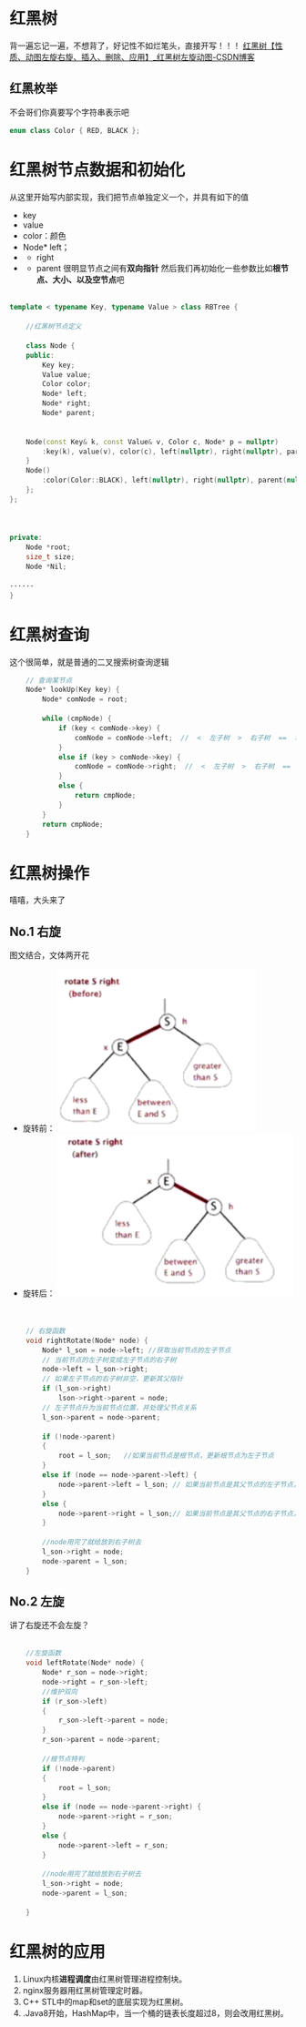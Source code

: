 # 红黑树
背一遍忘记一遍，不想背了，好记性不如烂笔头，直接开写！！！
[红黑树【性质、动图左旋右旋、插入、删除、应用】_红黑树左旋动图-CSDN博客](https://blog.csdn.net/qq_21989927/article/details/110824607)
## 红黑枚举
不会哥们你真要写个字符串表示吧
```c++
enum class Color { RED, BLACK };
```

# 红黑树节点数据和初始化
从这里开始写内部实现，我们把节点单独定义一个，并具有如下的值
* key
* value
* color：颜色
* Node* left；
*  * right
*  * parent
很明显节点之间有**双向指针**
然后我们再初始化一些参数比如**根节点、大小、以及空节点**吧
```c++

template < typename Key, typename Value > class RBTree {

	//红黑树节点定义

	class Node {
	public:
		Key key;
		Value value;
		Color color;
		Node* left;
		Node* right;
		Node* parent;
	

	Node(const Key& k, const Value& v, Color c, Node* p = nullptr)
		:key(k), value(v), color(c), left(nullptr), right(nullptr), parent(p) {
	}
	Node()
		:color(Color::BLACK), left(nullptr), right(nullptr), parent(nullptr) {}
	};
};



private: 
	Node *root; 
	size_t size; 
	Node *Nil;

······
}
```

# 红黑树查询
这个很简单，就是普通的二叉搜索树查询逻辑
```c++
	// 查询某节点
	Node* lookUp(Key key) {
		Node* comNode = root;

		while (cmpNode) {
			if (key < comNode->key) {
				comNode = comNode->left;  //  <  左子树  >  右子树  ==  本节点 
			}
			else if (key > comNode->key) {
				comNode = comNode->right;  //  <  左子树  >  右子树  ==  本节点 
			}
			else {
				return cmpNode;
			}
		}
		return cmpNode;
	}
```

# 红黑树操作
嘻嘻，大头来了
## No.1 右旋
图文结合，文体两开花

* 旋转前：
![](res/Pasted%20image%2020240911232522.png)
* 旋转后：
![](res/Pasted%20image%2020240911232540.png)
```c++


	// 右旋函数
	void rightRotate(Node* node) {
		Node* l_son = node->left; //获取当前节点的左子节点
		// 当前节点的左子树变成左子节点的右子树
		node->left = l_son->right;
		// 如果左子节点的右子树非空，更新其父指针
		if (l_son->right)
			lson->right->parent = node;
		// 左子节点升为当前节点位置，并处理父节点关系
		l_son->parent = node->parent;

		if (!node->parent)
		{
			root = l_son;   //如果当前节点是根节点，更新根节点为左子节点
		}
		else if (node == node->parent->left) {
			node->parent->left = l_son; // 如果当前节点是其父节点的左子节点，更新父节点的左子节点为左子节点
		}
		else {
			node->parent->right = l_son;// 如果当前节点是其父节点的右子节点，更新父节点的右子节点为左子节点
		}

		//node用完了就给放到右子树去
		l_son->right = node;
		node->parent = l_son;
	}

```


## No.2 左旋
讲了右旋还不会左旋？
```c++

	//左旋函数
	void leftRotate(Node* node) {
		Node* r_son = node->right;
		node->right = r_son->left;
		//维护双向
		if (r_son->left)
		{
			r_son->left->parent = node;
		}
		r_son->parent = node->parent;

		//根节点特判
		if (!node->parent)
		{
			root = l_son;
		}
		else if (node == node->parent->right) {
			node->parent->right = r_son;
		}
		else {
			node->parent->left = r_son;
		}

		//node用完了就给放到右子树去
		l_son->right = node;
		node->parent = l_son;

	}
```


# 红黑树的应用
1. Linux内核**进程调度**由红黑树管理进程控制块。
2.  nginx服务器用红黑树管理定时器。
3. C++ STL中的map和set的底层实现为红黑树。
4. .Java8开始，HashMap中，当一个桶的链表长度超过8，则会改用红黑树。